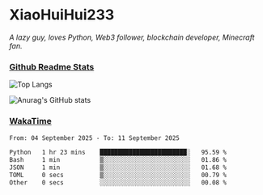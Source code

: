 # XiaoHuiHui233

*A lazy guy, loves Python, Web3 follower, blockchain developer, Minecraft fan.*

### [Github Readme Stats](https://github.com/anuraghazra/github-readme-stats)

![Top Langs](https://github-readme-stats.vercel.app/api/top-langs/?username=XiaoHuiHui233&layout=compact&theme=github_dark)

![Anurag's GitHub stats](https://github-readme-stats.vercel.app/api?username=XiaoHuiHui233&show_icons=true&theme=github_dark)

### [WakaTime](https://wakatime.com)

<!--START_SECTION:waka-->

```txt
From: 04 September 2025 - To: 11 September 2025

Python   1 hr 23 mins    ████████████████████████░   95.59 %
Bash     1 min           ▒░░░░░░░░░░░░░░░░░░░░░░░░   01.86 %
JSON     1 min           ▒░░░░░░░░░░░░░░░░░░░░░░░░   01.68 %
TOML     0 secs          ▒░░░░░░░░░░░░░░░░░░░░░░░░   00.79 %
Other    0 secs          ░░░░░░░░░░░░░░░░░░░░░░░░░   00.08 %
```

<!--END_SECTION:waka-->
